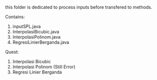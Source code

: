 this folder is dedicated to process inputs before transfered to methods.

Contains:
1. inputSPL.java
2. InterpolasiBicubic.java
3. InterpolasiPolinom.java
4. RegresiLinierBerganda.java

Quest:
1. Interpolasi Bicubic
2. Interpolasi Polinom (Still Error)
3. Regresi Linier Berganda